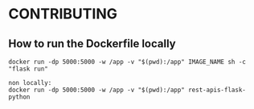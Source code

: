 # CONTRIBUTING

## How to run the Dockerfile locally

```
docker run -dp 5000:5000 -w /app -v "$(pwd):/app" IMAGE_NAME sh -c "flask run"

non locally:
docker run -dp 5000:5000 -w /app -v "$(pwd):/app" rest-apis-flask-python
```